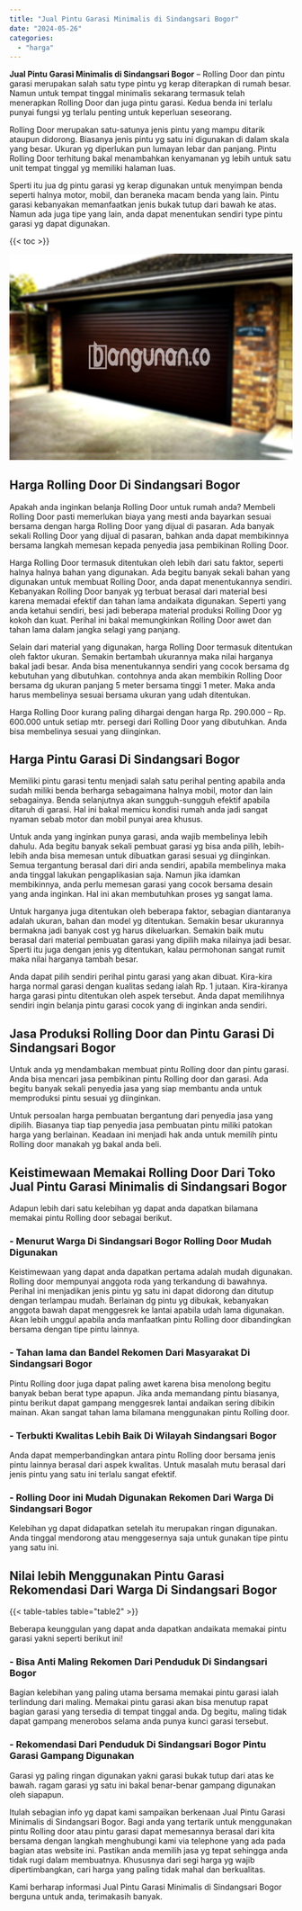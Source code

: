 ```yaml
---
title: "Jual Pintu Garasi Minimalis di Sindangsari Bogor"
date: "2024-05-26"
categories: 
  - "harga"
---
```


**Jual Pintu Garasi Minimalis di Sindangsari Bogor** – Rolling Door dan pintu garasi merupakan salah satu type pintu yg kerap diterapkan di rumah besar. Namun untuk tempat tinggal minimalis sekarang termasuk telah menerapkan Rolling Door dan juga pintu garasi. Kedua benda ini terlalu punyai fungsi yg terlalu penting untuk keperluan seseorang.

Rolling Door merupakan satu-satunya jenis pintu yang mampu ditarik ataupun didorong. Biasanya jenis pintu yg satu ini digunakan di dalam skala yang besar. Ukuran yg diperlukan pun lumayan lebar dan panjang. Pintu Rolling Door terhitung bakal menambahkan kenyamanan yg lebih untuk satu unit tempat tinggal yg memiliki halaman luas.

Sperti itu jua dg pintu garasi yg kerap digunakan untuk menyimpan benda seperti halnya motor, mobil, dan beraneka macam benda yang lain. Pintu garasi kebanyakan memanfaatkan jenis bukak tutup dari bawah ke atas. Namun ada juga tipe yang lain, anda dapat menentukan sendiri type pintu garasi yg dapat digunakan.

{{< toc >}}

![Jual Pintu Garasi Minimalis di Sindangsari Bogor](/images/pintu-garasi-53.png)

## Harga Rolling Door Di Sindangsari Bogor

Apakah anda inginkan belanja Rolling Door untuk rumah anda? Membeli Rolling Door pasti memerlukan biaya yang mesti anda bayarkan sesuai bersama dengan harga Rolling Door yang dijual di pasaran. Ada banyak sekali Rolling Door yang dijual di pasaran, bahkan anda dapat membikinnya bersama langkah memesan kepada penyedia jasa pembikinan Rolling Door.

Harga Rolling Door termasuk ditentukan oleh lebih dari satu faktor, seperti halnya halnya bahan yang digunakan. Ada begitu banyak sekali bahan yang digunakan untuk membuat Rolling Door, anda dapat menentukannya sendiri. Kebanyakan Rolling Door banyak yg terbuat berasal dari material besi karena memadai efektif dan tahan lama andaikata digunakan. Seperti yang anda ketahui sendiri, besi jadi beberapa material produksi Rolling Door yg kokoh dan kuat. Perihal ini bakal memungkinkan Rolling Door awet dan tahan lama dalam jangka selagi yang panjang.

Selain dari material yang digunakan, harga Rolling Door termasuk ditentukan oleh faktor ukuran. Semakin bertambah ukurannya maka nilai harganya bakal jadi besar. Anda bisa menentukannya sendiri yang cocok bersama dg kebutuhan yang dibutuhkan. contohnya anda akan membikin Rolling Door bersama dg ukuran panjang 5 meter bersama tinggi 1 meter. Maka anda harus membelinya sesuai bersama ukuran yang udah ditentukan.

Harga Rolling Door kurang paling dihargai dengan harga Rp. 290.000 – Rp. 600.000 untuk setiap mtr. persegi dari Rolling Door yang dibutuhkan. Anda bisa membelinya sesuai yang diinginkan.

## Harga Pintu Garasi Di Sindangsari Bogor

Memiliki pintu garasi tentu menjadi salah satu perihal penting apabila anda sudah miliki benda berharga sebagaimana halnya mobil, motor dan lain sebagainya. Benda selanjutnya akan sungguh-sungguh efektif apabila ditaruh di garasi. Hal ini bakal memicu kondisi rumah anda jadi sangat nyaman sebab motor dan mobil punyai area khusus.

Untuk anda yang inginkan punya garasi, anda wajib membelinya lebih dahulu. Ada begitu banyak sekali pembuat garasi yg bisa anda pilih, lebih-lebih anda bisa memesan untuk dibuatkan garasi sesuai yg diinginkan. Semua tergantung berasal dari diri anda sendiri, apabila membelinya maka anda tinggal lakukan pengaplikasian saja. Namun jika idamkan membikinnya, anda perlu memesan garasi yang cocok bersama desain yang anda inginkan. Hal ini akan membutuhkan proses yg sangat lama.

Untuk harganya juga ditentukan oleh beberapa faktor, sebagian diantaranya adalah ukuran, bahan dan model yg ditentukan. Semakin besar ukurannya bermakna jadi banyak cost yg harus dikeluarkan. Semakin baik mutu berasal dari material pembuatan garasi yang dipilih maka nilainya jadi besar. Sperti itu juga dengan jenis yg ditentukan, kalau permohonan sangat rumit maka nilai harganya tambah besar.

Anda dapat pilih sendiri perihal pintu garasi yang akan dibuat. Kira-kira harga normal garasi dengan kualitas sedang ialah Rp. 1 jutaan. Kira-kiranya harga garasi pintu ditentukan oleh aspek tersebut. Anda dapat memilihnya sendiri ingin belanja pintu garasi cocok yang di inginkan anda sendiri.

## Jasa Produksi Rolling Door dan Pintu Garasi Di Sindangsari Bogor

Untuk anda yg mendambakan membuat pintu Rolling door dan pintu garasi. Anda bisa mencari jasa pembikinan pintu Rolling door dan garasi. Ada begitu banyak sekali penyedia jasa yang siap membantu anda untuk memproduksi pintu sesuai yg diinginkan.

Untuk persoalan harga pembuatan bergantung dari penyedia jasa yang dipilih. Biasanya tiap tiap penyedia jasa pembuatan pintu miliki patokan harga yang berlainan. Keadaan ini menjadi hak anda untuk memilih pintu Rolling door manakah yg bakal anda beli.

## Keistimewaan Memakai Rolling Door Dari Toko Jual Pintu Garasi Minimalis di Sindangsari Bogor

Adapun lebih dari satu kelebihan yg dapat anda dapatkan bilamana memakai pintu Rolling door sebagai berikut.

### \- Menurut Warga Di Sindangsari Bogor Rolling Door Mudah Digunakan

Keistimewaan yang dapat anda dapatkan pertama adalah mudah digunakan. Rolling door mempunyai anggota roda yang terkandung di bawahnya. Perihal ini menjadikan jenis pintu yg satu ini dapat didorong dan ditutup dengan terlampau mudah. Berlainan dg pintu yg dibukak, kebanyakan anggota bawah dapat menggesrek ke lantai apabila udah lama digunakan. Akan lebih unggul apabila anda manfaatkan pintu Rolling door dibandingkan bersama dengan tipe pintu lainnya.

### \- Tahan lama dan Bandel Rekomen Dari Masyarakat Di Sindangsari Bogor

Pintu Rolling door juga dapat paling awet karena bisa menolong begitu banyak beban berat type apapun. Jika anda memandang pintu biasanya, pintu berikut dapat gampang menggesrek lantai andaikan sering dibikin mainan. Akan sangat tahan lama bilamana menggunakan pintu Rolling door.

### \- Terbukti Kwalitas Lebih Baik Di Wilayah Sindangsari Bogor

Anda dapat memperbandingkan antara pintu Rolling door bersama jenis pintu lainnya berasal dari aspek kwalitas. Untuk masalah mutu berasal dari jenis pintu yang satu ini terlalu sangat efektif.

### \- Rolling Door ini Mudah Digunakan Rekomen Dari Warga Di Sindangsari Bogor

Kelebihan yg dapat didapatkan setelah itu merupakan ringan digunakan. Anda tinggal mendorong atau menggesernya saja untuk gunakan tipe pintu yang satu ini.

## Nilai lebih Menggunakan Pintu Garasi Rekomendasi Dari Warga Di Sindangsari Bogor

{{< table-tables table="table2" >}}

Beberapa keunggulan yang dapat anda dapatkan andaikata memakai pintu garasi yakni seperti berikut ini!

### \- Bisa Anti Maling Rekomen Dari Penduduk Di Sindangsari Bogor

Bagian kelebihan yang paling utama bersama memakai pintu garasi ialah terlindung dari maling. Memakai pintu garasi akan bisa menutup rapat bagian garasi yang tersedia di tempat tinggal anda. Dg begitu, maling tidak dapat gampang menerobos selama anda punya kunci garasi tersebut.

### \- Rekomendasi Dari Penduduk Di Sindangsari Bogor Pintu Garasi Gampang Digunakan

Garasi yg paling ringan digunakan yakni garasi bukak tutup dari atas ke bawah. ragam garasi yg satu ini bakal benar-benar gampang digunakan oleh siapapun.

Itulah sebagian info yg dapat kami sampaikan berkenaan Jual Pintu Garasi Minimalis di Sindangsari Bogor. Bagi anda yang tertarik untuk menggunakan pintu Rolling door atau pintu garasi dapat memesannya berasal dari kita bersama dengan langkah menghubungi kami via telephone yang ada pada bagian atas website ini. Pastikan anda memilih jasa yg tepat sehingga anda tidak rugi dalam membuatnya. Khususnya dari segi harga yg wajib dipertimbangkan, cari harga yang paling tidak mahal dan berkualitas.

Kami berharap informasi Jual Pintu Garasi Minimalis di Sindangsari Bogor berguna untuk anda, terimakasih banyak.
